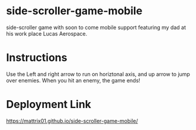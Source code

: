 # side-scroller-game-mobile

side-scroller game with soon to come mobile support featuring my dad at his work place Lucas Aerospace.

# Instructions

Use the Left and right arrow to run on horiztonal axis, and up arrow to jump over enemies.
When you hit an enemy, the game ends!

# Deployment Link

https://mattrix01.github.io/side-scroller-game-mobile/
